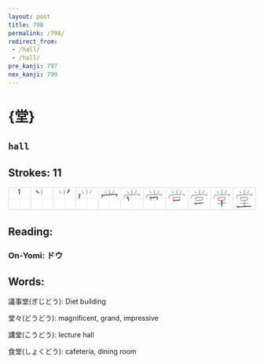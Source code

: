 ```yaml
---
layout: post
title: 798
permalink: /798/
redirect_from:
 - /hall/
 - /hall/
pre_kanji: 797
nex_kanji: 799
---
```


# {堂}

## `hall`

## Strokes: 11

<div class="stroke"><img src="../images/E5A082.png" /></div>

## Reading:

### On-Yomi: ドウ

## Words:

議事堂(ぎじどう): Diet building

堂々(どうどう): magnificent, grand, impressive

講堂(こうどう): lecture hall

食堂(しょくどう): cafeteria, dining room
